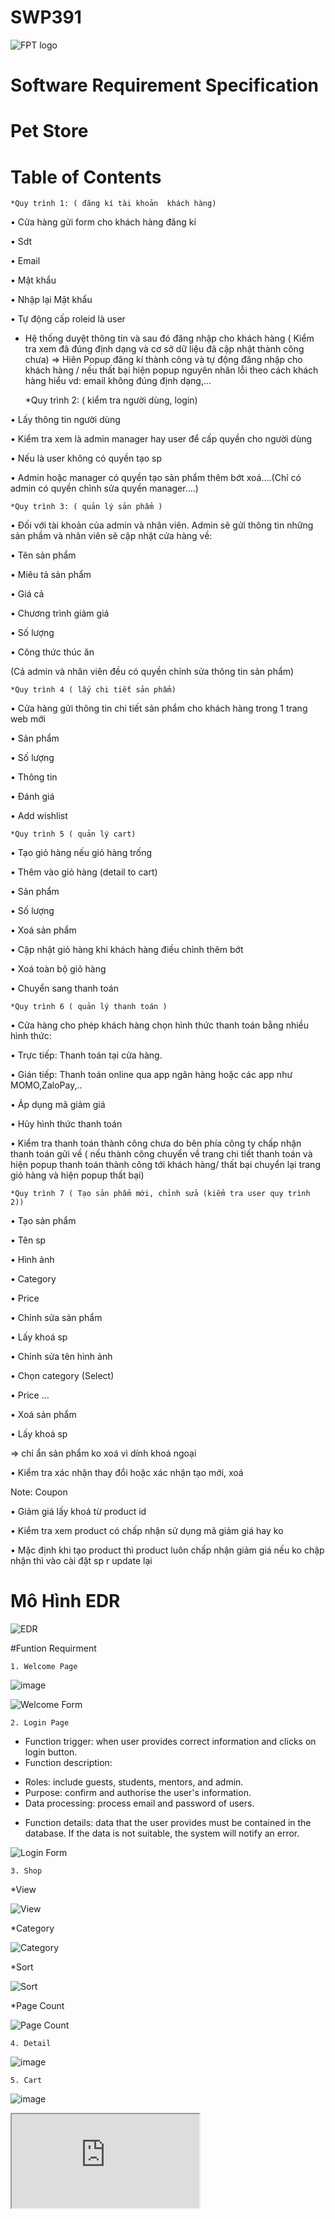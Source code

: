 # SWP391

![FPT logo](https://github.com/Vuhainam64/SWP391/assets/87472661/a59e8385-2bf6-476d-a7b3-34d4e64e74b1)

# Software Requirement Specification
# Pet Store 

# Table of Contents
	*Quy trình 1: ( đăng kí tài khoản  khách hàng)

•	Cửa hàng gửi form cho khách hàng đăng kí

•	Sdt

•	Email

•	Mật khẩu

•	Nhập lại Mật khẩu

•	Tự động cấp roleid là user 

- Hệ thống duyệt thông tin và sau đó đăng nhập cho khách hàng ( Kiểm tra xem đã đúng định dạng và cơ sở dữ liệu đã cập nhật thành công chưa)
=> Hiên Popup đăng kí thành công và tự động đăng nhập cho khách hàng / nếu thất bại hiện popup nguyên nhân lỗi theo cách khách hàng hiểu vd: email không đúng định dạng,...

	*Quy trình 2: ( kiểm tra người dùng, login)

•	Lấy thông tin người dùng

•	Kiểm tra xem là admin manager hay user để cấp quyền cho người dùng

•	Nếu là user không có quyền tạo sp

•	Admin hoặc manager có quyền tạo sản phẩm thêm bớt xoá….(Chỉ có admin có quyền chỉnh sửa quyền manager….)

	*Quy trình 3: ( quản lý sản phẩm )

•	Đối với tài khoản của admin và nhân viên. Admin sẽ gửi thông tin những sản phầm và nhân viên sẽ cập nhật cửa hàng về:

•	Tên sản phẩm

•	Miêu tả sản phẩm

•	Giá cả

•	Chương trình giảm giá

•	Số lượng

•	Công thức thúc ăn

(Cả admin và nhân viên đều có quyền chỉnh sửa thông tin sản phẩm)

	*Quy trình 4 ( lấy chi tiết sản phẩm)

•	Cửa hàng gửi thông tin chi tiết sản phẩm cho khách hàng trong 1 trang web mới

•	Sản phẩm

•	Số lượng

•	Thông tin

•	Đánh giá

•	Add wishlist

	*Quy trình 5 ( quản lý cart)

•	Tạo giỏ hàng nếu giỏ hàng trống

•	Thêm vào giỏ hàng (detail to cart)

•	Sản phẩm

•	Số lượng

•	Xoá sản phẩm

•	Cập nhật giỏ hàng khi khách hàng điều chỉnh thêm bớt

•	Xoá toàn bộ giỏ hàng

•	Chuyển sang thanh toán

	*Quy trình 6 ( quản lý thanh toán )

•	Cửa hàng cho phép khách hàng chọn hình thức thanh toán bằng nhiều hình thức:

•	Trực tiếp: Thanh toán tại cửa hàng.

•	Gián tiếp: Thanh toán online qua app ngân hàng hoặc các app như MOMO,ZaloPay,..

•	Áp dụng mã giảm giá

•	Hủy hình thức thanh toán

•	Kiểm tra thanh toán thành công chưa do bên phía công ty chấp nhận thanh toán gửi về ( nếu thành công chuyển về trang chi tiết thanh toán và hiện popup thanh toán thành công tới khách hàng/ thất bại chuyển lại trang giỏ hàng và hiện popup thất bại)

	*Quy trình 7 ( Tạo sản phẩm mới, chỉnh sửa (kiểm tra user quy trình 2))

•	Tạo sản phẩm

•	Tên sp 

•	Hình ảnh

•	Category

•	Price

•	Chỉnh sửa sản phẩm

•	Lấy khoá sp

•	Chỉnh sửa tên hình ảnh

•	Chọn category (Select)

•	Price	…

•	Xoá sản phẩm 

•	Lấy khoá sp 

=> chỉ ẩn sản phẩm ko xoá vì dính khoá ngoại 

•	Kiểm tra xác nhận thay đổi hoặc xác nhận tạo mới, xoá


Note: Coupon 

•	Giảm giá lấy khoá từ product id

•	Kiểm tra xem product có chấp nhận sử dụng mã giảm giá hay ko

•	Mặc định khi tạo product thì product luôn chấp nhận giảm giá nếu ko chập nhận thì vào cài đặt sp r update lại

# Mô Hình EDR
![EDR](https://github.com/Vuhainam64/SWP391/assets/87472661/8e74aabf-aa9b-40ad-a933-ac4775051cda)

#Funtion Requirment 

	1. Welcome Page
	
![image](https://github.com/Vuhainam64/SWP391/assets/87472661/d042059c-3298-48f6-8748-5660a8c21e3a)

![Welcome Form](https://github.com/Vuhainam64/SWP391/assets/87472661/0333bce7-bc13-480e-9ddd-6a4b96c16082)

	2. Login Page
- Function trigger: when user provides correct information and clicks on login button.
- Function description:
+ Roles: include guests, students, mentors, and admin.
+ Purpose: confirm and authorise the user's information.
+ Data processing: process email and password of users.
- Function details: data that the user provides must be contained in the database. If the data is
not suitable, the system will notify an error.

![Login Form](https://github.com/Vuhainam64/SWP391/assets/87472661/56bf28a6-3329-47ea-bd3e-ae89a091a0d5)

	3. Shop
*View

![View](https://github.com/Vuhainam64/SWP391/assets/87472661/d048309d-bc2b-4e02-987e-39ae7cee2984)

*Category

![Category](https://github.com/Vuhainam64/SWP391/assets/87472661/faef6e0c-700f-42e7-ac7f-e51ff60d7cd4)

*Sort

![Sort](https://github.com/Vuhainam64/SWP391/assets/87472661/29440b47-e2d5-46b4-91bc-c7166e6103ed)

*Page Count

![Page Count](https://github.com/Vuhainam64/SWP391/assets/87472661/53b54b8c-cf5f-4291-bcda-8df68c6caf03)


	4. Detail
	
![image](https://github.com/Vuhainam64/SWP391/assets/87472661/4822832a-4588-45a3-9395-a287eab735f9)


	5. Cart

![image](https://github.com/Vuhainam64/SWP391/assets/87472661/85aa64a6-7ea2-43bb-8398-21f37c15a47f)



<iframe src="https://docs.google.com/spreadsheets/d/e/2PACX-1vRPzZ-bz5bzq-FPcTkrhDKYzA8iI0R__QtyGpGr2BEjaevvlpfabWajEXkT1IR738kqleMvgZlh3IaO/pubhtml?gid=0&amp;single=true&amp;widget=true&amp;headers=false"></iframe>
